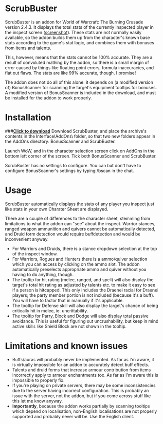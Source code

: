 # ScrubBuster
ScrubBuster is an addon for World of Warcraft: The Burning Crusade version 2.4.3.
It displays the total stats of the currently inspected player in the inspect screen ([screenshot](http://i.imgur.com/JUCNKSr.png)).
These stats are not normally easily available, so the addon builds them up from the character's
known base stats according to the game's stat logic, and combines them with bonuses from items
and talents.

This, however, means that the stats cannot be 100% accurate. They are a result of convoluted mathing
by the addon, so there is a small margin of error caused by things like floating point errors,
formula inaccuracies, and flat out flaws. The stats are like 99% accurate, though, I promise!

The addon does not do all of this alone: it depends on (a modified version of) BonusScanner for
scanning the target's equipment tooltips for bonuses. A modified version of BonusScanner is included
in the download, and must be installed for the addon to work properly.

# Installation
###[**Click to download**](https://github.com/brndd/scrubbuster/raw/master/releases/ScrubBuster_v1.0.1.7z)
Download ScrubBuster, and place the archive's contents in the Interface\AddOns\ folder, so that two new
folders appear in the AddOns directory: BonusScanner and ScrubBuster.

Launch WoW, and in the character selection screen click on AddOns in the bottom left corner of the screen. Tick both BonusScanner and ScrubBuster.

ScrubBuster has no settings to configure. You can but don't have to configure BonusScanner's settings by typing /bscan in the chat.

# Usage
ScrubBuster automatically displays the stats of any player you inspect just like stats in your own
Charater Sheet are displayed.

There are a couple of differences to the character sheet, stemming from limitations to what the addon can "see" about the inspect. Warrior stances, ranged weapon ammunition and quivers cannot be automatically detected, and Druid form detection would require buffdetection and would be inconvenient anyway.

- For Warriors and Druids, there is a stance dropdown selection at the top of the inspect window.
- For Warriors, Rogues and Hunters there is a ammo/quiver selection which you can access by clicking on the ammo slot. The addon automatically preselects appropriate ammo and quiver without you having to do anything, though.
- The tooltip for hit rating (melee, ranged, and spell) will also display the target's total hit rating as adjusted by talents etc. to make it easy to see if a person is hitcapped. This only includes the Draenei racial for Draenei players; the party member portion is not included (because it's a buff). You will have to factor that in manually if it's applicable.
- The tooltip for Defense skill will also display the target's chance of being critically hit in melee, ie. uncrittability.
- The tooltip for Parry, Block and Dodge will also display total passive avoidance. This is useful for figuring out uncrushability, but keep in mind active skills like Shield Block are not shown in the tooltip.

# Limitations and known issues
- Buffs/auras will probably never be implemented. As far as I'm aware, it is virtually impossible for an addon to accurately detect buff effects.
- Talents and druid forms that increase armour contribution from items incorrectly apply to armour enchantments too. As far as I'm aware this is impossible to properly fix.
- If you're playing on private servers, there may be some inconsistencies due to the server having incorrect configuration. This is probably an issue with the server, not the addon, but if you come across stuff like this let me know anyway.
- **Importantly**, because the addon works partially by scanning tooltips which depend on localisation, non-English localisations are not properly supported and probably never will be. Use the English client.
